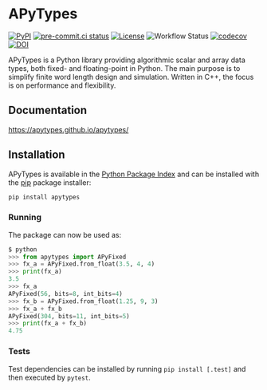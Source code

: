 # APyTypes

[![PyPI](https://img.shields.io/pypi/v/apytypes)](https://pypi.org/project/apytypes/)
[![pre-commit.ci status](https://results.pre-commit.ci/badge/github/apytypes/apytypes/main.svg)](https://results.pre-commit.ci/latest/github/apytypes/apytypes/main)
[![License](https://img.shields.io/github/license/apytypes/apytypes)](https://github.com/apytypes/apytypes/blob/main/LICENSE.txt)
![Workflow Status](https://img.shields.io/github/actions/workflow/status/apytypes/apytypes/tests.yml)
[![codecov](https://codecov.io/gh/apytypes/apytypes/graph/badge.svg?token=734MDWN7SU)](https://codecov.io/gh/apytypes/apytypes)
[![DOI](https://zenodo.org/badge/DOI/10.5281/zenodo.11197885.svg)](https://doi.org/10.5281/zenodo.11197885)

APyTypes is a Python library providing algorithmic scalar and array data types,
both fixed- and floating-point in Python. The main purpose is to simplify finite
word length design and simulation. Written in C++, the focus is on performance and
flexibility.

## Documentation

<https://apytypes.github.io/apytypes/>

## Installation

APyTypes is available in the
[Python Package Index](https://pypi.org/p/apytypes/) and can be installed with
the [pip](https://pypi.org/p/pip/) package installer:

```bash
pip install apytypes
```

### Running

The package can now be used as:

```python
$ python
>>> from apytypes import APyFixed
>>> fx_a = APyFixed.from_float(3.5, 4, 4)
>>> print(fx_a)
3.5
>>> fx_a
APyFixed(56, bits=8, int_bits=4)
>>> fx_b = APyFixed.from_float(1.25, 9, 3)
>>> fx_a + fx_b
APyFixed(304, bits=11, int_bits=5)
>>> print(fx_a + fx_b)
4.75
```

### Tests

Test dependencies can be installed by running `pip install [.test]` and then
executed by `pytest`.
